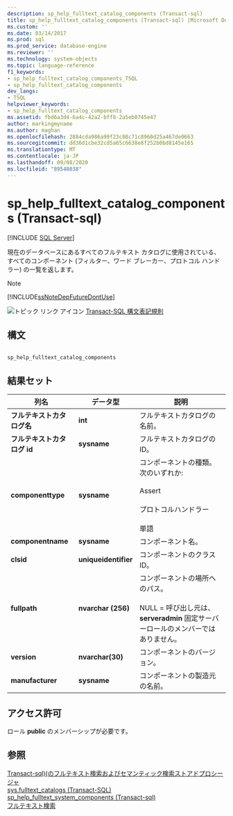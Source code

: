 ```yaml
---
description: sp_help_fulltext_catalog_components (Transact-sql)
title: sp_help_fulltext_catalog_components (Transact-sql) |Microsoft Docs
ms.custom: ''
ms.date: 03/14/2017
ms.prod: sql
ms.prod_service: database-engine
ms.reviewer: ''
ms.technology: system-objects
ms.topic: language-reference
f1_keywords:
- sp_help_fulltext_catalog_components_TSQL
- sp_help_fulltext_catalog_components
dev_langs:
- TSQL
helpviewer_keywords:
- sp_help_fulltext_catalog_components
ms.assetid: fbd6a3d4-6a4c-42a2-bff8-2a5eb0745e47
author: markingmyname
ms.author: maghan
ms.openlocfilehash: 2884cda986a99f23c88c71c8960d25a467de0663
ms.sourcegitcommit: dd36d1cbe32cd5a65c6638e8f252b0bd8145e165
ms.translationtype: MT
ms.contentlocale: ja-JP
ms.lasthandoff: 09/08/2020
ms.locfileid: "89548038"
---
```

# <a name="sp_help_fulltext_catalog_components-transact-sql"></a>sp_help_fulltext_catalog_components (Transact-sql)
[!INCLUDE [SQL Server](../../includes/applies-to-version/sqlserver.md)]

  現在のデータベースにあるすべてのフルテキスト カタログに使用されている、すべてのコンポーネント (フィルター、ワード ブレーカー、プロトコル ハンドラー) の一覧を返します。  
  
> [!NOTE]  
>  [!INCLUDE[ssNoteDepFutureDontUse](../../includes/ssnotedepfuturedontuse-md.md)]  
  
 ![トピック リンク アイコン](../../database-engine/configure-windows/media/topic-link.gif "トピック リンク アイコン") [Transact-SQL 構文表記規則](../../t-sql/language-elements/transact-sql-syntax-conventions-transact-sql.md)  
  
## <a name="syntax"></a>構文  
  
```  
  
sp_help_fulltext_catalog_components  
```  
  
## <a name="result-sets"></a>結果セット  
  
|列名|データ型|説明|  
|-----------------|---------------|-----------------|  
|**フルテキストカタログ名**|**int**|フルテキストカタログの名前。|  
|**フルテキストカタログ id**|**sysname**|フルテキストカタログの ID。|  
|**componenttype**|**sysname**|コンポーネントの種類。 次のいずれか:<br /><br /> Assert<br /><br /> プロトコルハンドラー<br /><br /> 単語|  
|**componentname**|**sysname**|コンポーネント名。|  
|**clsid**|**uniqueidentifier**|コンポーネントのクラス ID。|  
|**fullpath**|**nvarchar (256)**|コンポーネントの場所へのパス。<br /><br /> NULL = 呼び出し元は、 **serveradmin** 固定サーバーロールのメンバーではありません。|  
|**version**|**nvarchar(30)**|コンポーネントのバージョン。|  
|**manufacturer**|**sysname**|コンポーネントの製造元の名前。|  
  
## <a name="permissions"></a>アクセス許可  
 ロール **public** のメンバーシップが必要です。  
  
## <a name="see-also"></a>参照  
 [Transact-sql&#41;&#40;のフルテキスト検索およびセマンティック検索ストアドプロシージャ ](../../relational-databases/system-stored-procedures/full-text-search-and-semantic-search-stored-procedures-transact-sql.md)   
 [sys.fulltext_catalogs &#40;Transact-SQL&#41;](../../relational-databases/system-catalog-views/sys-fulltext-catalogs-transact-sql.md)   
 [sp_help_fulltext_system_components &#40;Transact-sql&#41;](../../relational-databases/system-stored-procedures/sp-help-fulltext-system-components-transact-sql.md)   
 [フルテキスト検索](../../relational-databases/search/full-text-search.md)  
  
  
